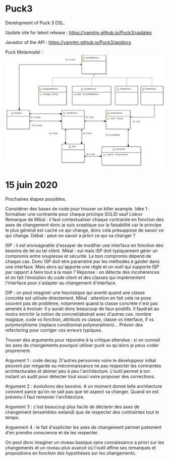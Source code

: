 # Puck3
Development of Puck 3 DSL.

Update site for latest release : https://yanntm.github.io/Puck3/updates

Javadoc of the API : https://yanntm.github.io/Puck3/apidocs

Puck Metamodel : ![Metamodel](metamodel.jpg)

# 15 juin 2020
Prochaines étapes possibles.

Considérer des bases de code pour trouver un killer example.
Idée 1 : formaliser une contrainte pour chaque pricinpe SOLID sauf Liskov 
Remarque de Mikal : il faut contextualiser chaque contrainte en fonction des axes de changement donc je suis sceptique sur la faisabilité car le principe le plus général est caché ce qui change, donc cela présuppose de savoir ce qui change.
Débat : peut-on savoir a priori ce qui va changer ?

ISP : il est envisageable d'essayer de modifier une interface en fonction des besoins de tel ou tel client.
Mikal : oui mais ISP doit typiquement gérer un compromis entre souplesse et sécurité. Le bon compromis dépend de chaque cas.
Donc ISP doit etre paramétré par les méthodes à garder dans une interface. Mais alors qu'apporte une règle et un outil qui supporte ISP par rapport à faire tout à la main ?
Réponse : on détecte des incohérences et on fait l'évolution du code client et des classes qui implémentent l'interface pour s'adapter au changement d'interface.

DIP : on peut imaginer une heuristique qui avertit quand une classe concrète est utilisée directement.
Mikal : attention en fait cela ne pose souvent pas de problème, notamment quand la classe concrète n'est pas amenée à évoluer.
Il y aurait donc beaucoup de faux positifs.
Il faudrait au moins enrichir la notion de concret/abstrait avec d'autres cas. nombre magique, code vs fonction, attributs vs classe, classe vs interface, if vs polymorphisme (replace condtionnal polymorphism)...
Prévoir des refectoring pour corriger ces erreurs typiques.


Trouver des arguments pour répondre à la critique attendue : si on connait les axes de changements pourquoi utiliser puck vu qu'alors je peux coder proprement.

Argument 1 : code decay. D'autres personnes voire le développeur initial peuvent par mégarde ou méconnaissance ne pas respecter les contraintes architecturales et abimer peu à peu l'architecture. L'outil permet à ton instant un audit pour détecter tout souci voire proposer des corrections.

Argument 2 : évolutions des besoins. A un moment donné telle architecture convient parce qu'on ne sait pas que tel aspect va changer. Quand on est prévenu il faut remanier l'architecture.

Argument 3 : c'est beaucoup plus facile de déclarer des axes de changement (ensembles weland) que de respecter des contraintes tout le temps.

Arguement 4 : le fait d'expliciter les axes de changement permet justement d'en prendre conscience et de les respecter.

On peut donc imaginer un niveau basique sans connaissance a priori sur les changements et un niveau plus avancé où l'outil affine ses remarques et propositions en fonction des hypothèses sur les changements.
